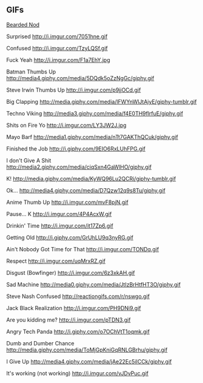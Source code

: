 ## GIFs

[Bearded Nod](http://img.pandawhale.com/post-23470-Jeremiah-Johnson-nod-cropped-g-jtcK.gif)

Surprised
http://i.imgur.com/7051hne.gif

Confused
http://i.imgur.com/TzyLQSf.gif

Fuck Yeah
http://i.imgur.com/F1a7EhY.jpg

Batman Thumbs Up
http://media4.giphy.com/media/5DQdk5oZzNgGc/giphy.gif

Steve Irwin Thumbs Up
http://i.imgur.com/p9jjOCd.gif

Big Clapping
http://media.giphy.com/media/lFWYnWlJtAjyE/giphy-tumblr.gif

Techno Viking
http://media3.giphy.com/media/f4E0TH9flrfuE/giphy.gif

Shits on Fire Yo
http://i.imgur.com/LY3JW2J.jpg

Mayo Barf
http://media1.giphy.com/media/nTt7GAKThQCuk/giphy.gif

Finished the Job
http://i.giphy.com/9EIO6RxLUhFPG.gif

I don't Give A Shit
http://media2.giphy.com/media/ciqSxn4GaWlHO/giphy.gif

K!
http://media.giphy.com/media/KyWQ96Lu2QCRi/giphy-tumblr.gif

Ok...
http://media4.giphy.com/media/D7Qzw12q9s8Tu/giphy.gif

Anime Thumb Up
http://i.imgur.com/mvF8pjN.gif

Pause... K
http://i.imgur.com/4P4AcxW.gif

Drinkin' Time
http://i.imgur.com/it17Zp6.gif

Getting Old
http://i.giphy.com/GrUhLU9q3nyRG.gif

Ain't Nobody Got Time for That
http://i.imgur.com/TONDq.gif

Respect
http://i.imgur.com/uqMrxRZ.gif

Disgust (Bowfinger)
http://i.imgur.com/6z3xkAH.gif

Sad Machine
http://media0.giphy.com/media/JtIzBrHtfHT3O/giphy.gif

Steve Nash Confused
http://reactiongifs.com/r/nswgo.gif

Jack Black Realization
http://i.imgur.com/PH9DNi9.gif

Are you kidding me?
http://i.imgur.com/pTDN3.gif

Angry Tech Panda
http://i.giphy.com/o7OChVtT1oqmk.gif

Dumb and Dumber Chance
http://media.giphy.com/media/ToMjGpKniGqRNLGBrhu/giphy.gif

I Give Up
http://media4.giphy.com/media/jAe22Ec5iICCk/giphy.gif

It's working (not working)
http://i.imgur.com/vJDvPuc.gif

